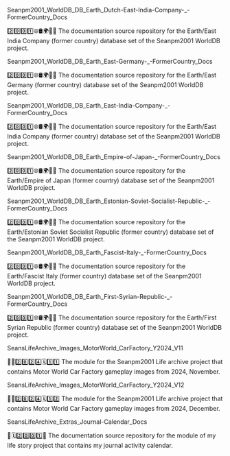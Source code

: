 
Seanpm2001_WorldDB_DB_Earth_Dutch-East-India-Company-_-FormerCountry_Docs

2️⃣️0️⃣️0️⃣️1️⃣️🌐️🛢️🌍️🏴️📖️ The documentation source repository for the Earth/East India Company (former country) database set of the Seanpm2001 WorldDB project. 

Seanpm2001_WorldDB_DB_Earth_East-Germany-_-FormerCountry_Docs

2️⃣️0️⃣️0️⃣️1️⃣️🌐️🛢️🌍️🏴️📖️ The documentation source repository for the Earth/East Germany (former country) database set of the Seanpm2001 WorldDB project. 

Seanpm2001_WorldDB_DB_Earth_East-India-Company-_-FormerCountry_Docs

2️⃣️0️⃣️0️⃣️1️⃣️🌐️🛢️🌍️🏴️📖️ The documentation source repository for the Earth/East India Company (former country) database set of the Seanpm2001 WorldDB project. 

Seanpm2001_WorldDB_DB_Earth_Empire-of-Japan-_-FormerCountry_Docs

2️⃣️0️⃣️0️⃣️1️⃣️🌐️🛢️🌍️🏴️📖️ The documentation source repository for the Earth/Empire of Japan (former country) database set of the Seanpm2001 WorldDB project. 

Seanpm2001_WorldDB_DB_Earth_Estonian-Soviet-Socialist-Republic-_-FormerCountry_Docs

2️⃣️0️⃣️0️⃣️1️⃣️🌐️🛢️🌍️🏴️📖️ The documentation source repository for the Earth/Estonian Soviet Socialist Republic (former country) database set of the Seanpm2001 WorldDB project. 

Seanpm2001_WorldDB_DB_Earth_Fascist-Italy-_-FormerCountry_Docs

2️⃣️0️⃣️0️⃣️1️⃣️🌐️🛢️🌍️🏴️📖️ The documentation source repository for the Earth/Fascist Italy (former country) database set of the Seanpm2001 WorldDB project. 

Seanpm2001_WorldDB_DB_Earth_First-Syrian-Republic-_-FormerCountry_Docs

2️⃣️0️⃣️0️⃣️1️⃣️🌐️🛢️🌍️🏴️📖️ The documentation source repository for the Earth/First Syrian Republic (former country) database set of the Seanpm2001 WorldDB project. 

SeansLifeArchive_Images_MotorWorld_CarFactory_Y2024_V11

🚧️🚗️2️⃣️0️⃣️2️⃣️4️⃣️🗓️1️⃣️1️⃣️ The module for the Seanpm2001 Life archive project that contains Motor World Car Factory gameplay images from 2024, November.

SeansLifeArchive_Images_MotorWorld_CarFactory_Y2024_V12

🚧️🚗️2️⃣️0️⃣️2️⃣️4️⃣️🗓️1️⃣️2️⃣️ The module for the Seanpm2001 Life archive project that contains Motor World Car Factory gameplay images from 2024, December.

SeansLifeArchive_Extras_Journal-Calendar_Docs

📃️🗓️2️⃣️0️⃣️0️⃣️1️⃣️📖️ The documentation source repository for the module of my life story project that contains my journal activity calendar. 

